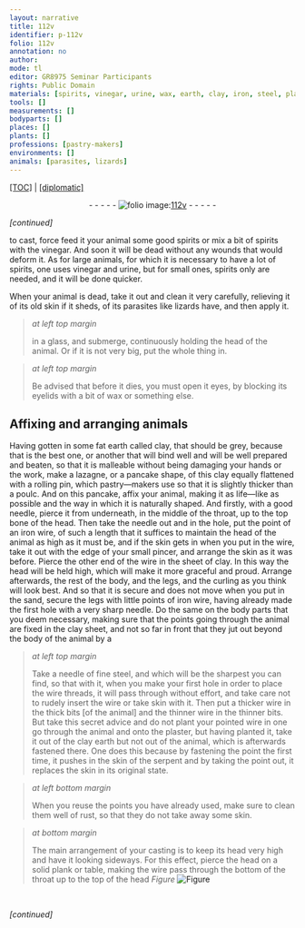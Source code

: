 ```yaml
---
layout: narrative
title: 112v
identifier: p-112v
folio: 112v
annotation: no
author:
mode: tl
editor: GR8975 Seminar Participants
rights: Public Domain
materials: [spirits, vinegar, urine, wax, earth, clay, iron, steel, plaster]
tools: []
measurements: []
bodyparts: []
places: []
plants: []
professions: [pastry-makers]
environments: []
animals: [parasites, lizards]
---
```


<p><a href="{{ site.baseurl }}/translation/">[TOC]</a> | <a href="{{ site.baseurl }}/texts/p-112v_tc/" target="_blank">[diplomatic]</a></p><div class="folio" align="center">- - - - - <a href="http://gallica.bnf.fr/ark:/12148/btv1b10500001g/f230.image" target="_blank"><img src="https://cu-mkp.github.io/2017-workshop-edition/assets/photo-icon.png" alt="folio image: " style="display:inline-block; margin-bottom:-3px;"/>112v</a> - - - - - </div>  
 
*[continued]*
  
to cast, force feed it <span class="sup">your animal</span> some good <span class="m">spirits</span> or mix a bit of <span class="m">spirits</span> with the <span class="m">vinegar</span>. And soon it will be dead without any wounds that would deform it. As for large animals, for which it is necessary to have a lot of <span class="m">spirits</span>, one uses <span class="m">vinegar</span> and <span class="m">urine</span>, but for small ones, <span class="m">spirits</span> only are needed, and it will be done quicker.
 
When your animal is dead, take it out and clean it very carefully, <span class="sup">relieving it</span> of its old skin if it sheds, of its <span class="al">parasites</span> like <span class="al">lizards</span> have, and then apply it.
 
> *at left top margin*
> 
> 
> in a glass, and submerge, continuously holding the head of the animal. Or if it is not very big, put the whole thing in.
 
> *at left top margin*
> 
> 
> Be advised that before it dies, you must open it eyes, by blocking its eyelids with a bit of <span class="m">wax</span> or something else.

 
  

## Affixing and arranging animals

 
Having gotten in some fat <span class="m">earth</span> called <span class="m">clay</span>, that should be grey, because that is the best one, or another that will bind well and will be well prepared and beaten, so that it is malleable without being damaging your hands or the work, make a lazagne, or a pancake shape, of this <span class="m">clay</span> equally flattened with a rolling pin, which <span class="pro">pastry—makers</span> use so that it is slightly thicker than a poulc. And on this pancake, affix your animal, making it as life—like as possible and the way in which it is naturally shaped. And firstly, with a good needle, pierce it from underneath, in the middle of the throat, up to the top bone of the head. Then take the needle out and in the hole, put the point of an <span class="m">iron</span> wire, of such a length that it suffices to maintain the head of the animal as high as it must be, and if the skin gets in when you put in the wire, take it out with the edge of your small pincer, and arrange the skin as it was before. Pierce the other end of the wire in the sheet of <span class="m">clay</span>. In this way the head will be held high, which will make it more graceful and proud. Arrange afterwards, the rest of the body, and the legs, and the curling as you think will look best. And so that it is secure and does not move when you put in the sand, secure the legs with little points of <span class="m">iron</span> wire, having already made the first hole with a very sharp needle. Do the same on the body parts that you deem necessary, making sure that the points going through the animal are fixed in the <span class="m">clay</span> sheet, and not so far in front that they jut out beyond the body of the animal by a
 
> *at left top margin*
> 
> 
> Take a needle of fine <span class="m">steel</span>, and which will be the sharpest you can find, so that with it, when you make your first hole in order to place the wire threads, it will pass through without effort, and take care not to rudely insert the wire or take skin with it. Then put a thicker wire in the thick bits [of the animal] and the thinner wire in the thinner bits. But take this secret advice and do not plant your pointed wire in one go through the animal and onto the <span class="m">plaster</span>, but having planted it, take it out of the <span class="m">clay</span> earth but not out of the animal, which is afterwards fastened there. One does this because by fastening the point the first time, it pushes in the skin of the serpent and by taking the point out, it replaces the skin in its original state.
 
> *at left bottom margin*
> 
> 
> When you reuse the points you have already used, make sure to clean them well of rust, so that they do not take away some skin.
 
> *at bottom margin*
> 
> 
> The main arrangement of your casting is to keep its head very high and have it looking sideways. For this effect, pierce the head on a solid plank or table, making the wire pass through the bottom of the throat up to the top of the head 
> *Figure*
> <a href="https://drive.google.com/open?id=0B9-oNrvWdlO5c3dzVlNzcUd6MnM" target="_blank"><img src="https://cu-mkp.github.io/GR8975-edition/assets/photo-icon.png" alt="Figure" style="display:inline-block; margin-bottom:-3px;"/></a>
<br/> 
 
*[continued]*
 
